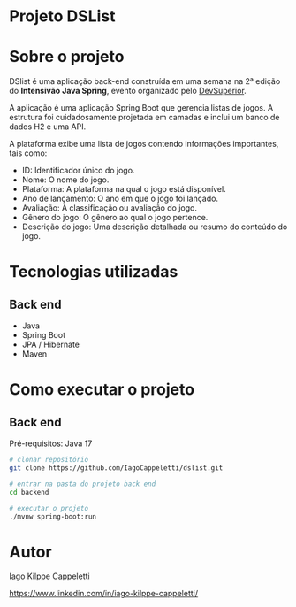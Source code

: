 # Projeto DSList

# Sobre o projeto

DSlist é uma aplicação back-end construída em uma semana na 2ª edição do **Intensivão Java Spring**, evento organizado pelo [DevSuperior]([https://devsuperior.com](https://github.com/devsuperior) "Site da DevSuperior").

A aplicação é uma aplicação Spring Boot que gerencia listas de jogos. A estrutura foi cuidadosamente projetada em camadas e inclui um banco de dados H2 e uma API.

A plataforma exibe uma lista de jogos contendo informações importantes, tais como:

- ID: Identificador único do jogo.
- Nome: O nome do jogo.
- Plataforma: A plataforma na qual o jogo está disponível.
- Ano de lançamento: O ano em que o jogo foi lançado.
- Avaliação: A classificação ou avaliação do jogo.
- Gênero do jogo: O gênero ao qual o jogo pertence.
- Descrição do jogo: Uma descrição detalhada ou resumo do conteúdo do jogo.
# Tecnologias utilizadas
## Back end
- Java
- Spring Boot
- JPA / Hibernate
- Maven
# Como executar o projeto

## Back end
Pré-requisitos: Java 17

```bash
# clonar repositório
git clone https://github.com/IagoCappeletti/dslist.git

# entrar na pasta do projeto back end
cd backend

# executar o projeto
./mvnw spring-boot:run
```

# Autor

Iago Kilppe Cappeletti

https://www.linkedin.com/in/iago-kilppe-cappeletti/
